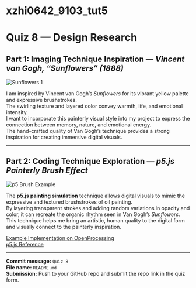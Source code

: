 # xzhi0642_9103_tut5

# Quiz 8 — Design Research

## Part 1: Imaging Technique Inspiration — *Vincent van Gogh, “Sunflowers” (1888)*

![Sunflowers 1](https://share.google/ElpR2aMAkAseYBMpi)  

I am inspired by Vincent van Gogh’s *Sunflowers* for its vibrant yellow palette and expressive brushstrokes.  
The swirling texture and layered color convey warmth, life, and emotional intensity.  
I want to incorporate this painterly visual style into my project to express the connection between memory, nature, and emotional energy.  
The hand-crafted quality of Van Gogh’s technique provides a strong inspiration for creating immersive digital visuals.

---

## Part 2: Coding Technique Exploration — *p5.js Painterly Brush Effect*

![p5 Brush Example](https://p5js.org/assets/examples/assets/brush.png)

The **p5.js painting simulation** technique allows digital visuals to mimic the expressive and textured brushstrokes of oil painting.  
By layering transparent strokes and adding random variations in opacity and color, it can recreate the organic rhythm seen in Van Gogh’s *Sunflowers*.  
This technique helps me bring an artistic, human quality to the digital form and visually connect to the painterly inspiration.

[Example Implementation on OpenProcessing](https://openprocessing.org/sketch/1850189)  
[p5.js Reference](https://p5js.org/reference/)

---

**Commit message:** `Quiz 8`  
**File name:** `README.md`  
**Submission:** Push to your GitHub repo and submit the repo link in the quiz form.